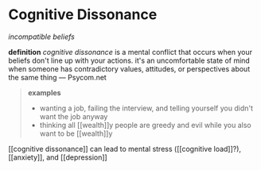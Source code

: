 # Cognitive Dissonance

_incompatible beliefs_

**definition** _cognitive dissonance_ is a mental conflict that occurs when your beliefs don't line up with your actions. it's an uncomfortable state of mind when someone has contradictory values, attitudes, or perspectives about the same thing &mdash; Psycom.net

> **examples**
>
> - wanting a job, failing the interview, and telling yourself you didn't want the job anyway
> - thinking all [[wealth]]y people are greedy and evil while you also want to be [[wealth]]y

[[cognitive dissonance]] can lead to mental stress ([[cognitive load]]?), [[anxiety]], and [[depression]]
